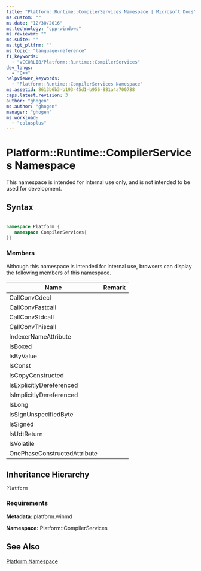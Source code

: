 ```yaml
---
title: "Platform::Runtime::CompilerServices Namespace | Microsoft Docs"
ms.custom: ""
ms.date: "12/30/2016"
ms.technology: "cpp-windows"
ms.reviewer: ""
ms.suite: ""
ms.tgt_pltfrm: ""
ms.topic: "language-reference"
f1_keywords: 
  - "VCCORLIB/Platform::Runtime::CompilerServices"
dev_langs: 
  - "C++"
helpviewer_keywords: 
  - "Platform::Runtime::CompilerServices Namespace"
ms.assetid: 8613b6b3-b193-45d1-b956-881a4a700788
caps.latest.revision: 3
author: "ghogen"
ms.author: "ghogen"
manager: "ghogen"
ms.workload: 
  - "cplusplus"
---
```

# Platform::Runtime::CompilerServices Namespace
This namespace is intended for internal use only, and is not intended to be used for development.  
  
## Syntax  
  
```cpp  
  
namespace Platform {  
   namespace CompilerServices{  
}}  
```  
  
### Members  
 Although this namespace is intended for internal use, browsers can display the following members of this namespace.  
  
|Name|Remark|  
|----------|------------|  
|CallConvCdecl||  
|CallConvFastcall||  
|CallConvStdcall||  
|CallConvThiscall||  
|IndexerNameAttribute||  
|IsBoxed||  
|IsByValue||  
|IsConst||  
|IsCopyConstructed||  
|IsExplicitlyDereferenced||  
|IsImplicitlyDereferenced||  
|IsLong||  
|IsSignUnspecifiedByte||  
|IsSigned||  
|IsUdtReturn||  
|IsVolatile||  
|OnePhaseConstructedAttribute||  
  
## Inheritance Hierarchy  
 `Platform`  
  
### Requirements  
 **Metadata:** platform.winmd  
  
 **Namespace:** Platform::CompilerServices  
  
## See Also  
 [Platform Namespace](platform-namespace-c-cx.md)